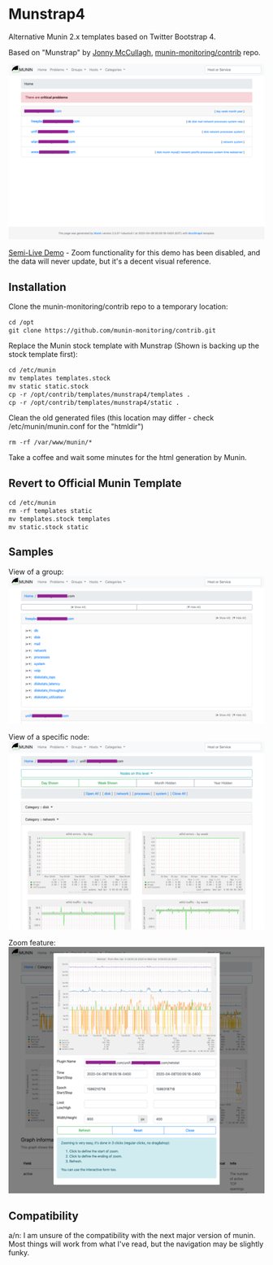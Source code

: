 Munstrap4
=========

Alternative Munin 2.x templates based on Twitter Bootstrap 4.

Based on "Munstrap" by [Jonny McCullagh](https://github.com/jonnymccullagh), [munin-monitoring/contrib](https://github.com/munin-monitoring/contrib) repo.

![Sample (Overview)](sample-home.png)

[Semi-Live Demo](https://jtsage.dev/munin-demo/) - Zoom functionality for this demo has been disabled, and the data will never update, but it's a decent visual reference.

Installation
------------

Clone the munin-monitoring/contrib repo to a temporary location:

```
cd /opt
git clone https://github.com/munin-monitoring/contrib.git
```

Replace the Munin stock template with Munstrap (Shown is backing up the stock template first):

```
cd /etc/munin
mv templates templates.stock
mv static static.stock 
cp -r /opt/contrib/templates/munstrap4/templates .
cp -r /opt/contrib/templates/munstrap4/static .
```

Clean the old generated files (this location may differ - check /etc/munin/munin.conf for the "htmldir")

```
rm -rf /var/www/munin/*
```

Take a coffee and wait some minutes for the html generation by Munin.

Revert to Official Munin Template
---------------------------------

```
cd /etc/munin
rm -rf templates static
mv templates.stock templates
mv static.stock static
```

Samples
-------
View of a group:
![Group view](sample-group.png)

View of a specific node:
![Node view](sample-node.png)

Zoom feature:
![Zoom view](sample-zoom.png)


Compatibility
-------------
a/n: I am unsure of the compatibility with the next major version of munin. Most things will work
from what I've read, but the navigation may be slightly funky.